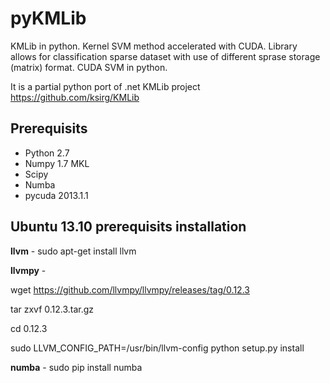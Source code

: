 pyKMLib
=======

KMLib in python. Kernel SVM method accelerated with CUDA.
Library allows for classification sparse dataset with use of different sprase storage (matrix) format.
CUDA SVM in python.

It is a partial python port of .net KMLib project https://github.com/ksirg/KMLib 



Prerequisits
-------------
* Python 2.7
* Numpy 1.7 MKL
* Scipy
* Numba
* pycuda 2013.1.1


Ubuntu 13.10 prerequisits installation
-----------

**llvm** - sudo apt-get install llvm

**llvmpy** - 

wget https://github.com/llvmpy/llvmpy/releases/tag/0.12.3

tar zxvf 0.12.3.tar.gz

cd 0.12.3

sudo LLVM_CONFIG_PATH=/usr/bin/llvm-config python setup.py install

**numba** - sudo pip install numba
